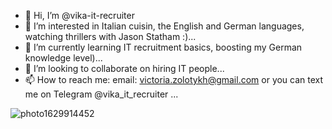 - 👋 Hi, I’m @vika-it-recruiter
- 👀 I’m interested in Italian cuisin, the English and German languages, watching thrillers with Jason Statham :)...
- 🌱 I’m currently learning IT recruitment basics, boosting my German knowledge level)...
- 💞️ I’m looking to collaborate on hiring IT people...
- 📫 How to reach me: email: victoria.zolotykh@gmail.com or you can text me on Telegram @vika_it_recruiter ...

<!---
vika-it-recruiter/vika-it-recruiter is a ✨ special ✨ repository because its `README.md` (this file) appears on your GitHub profile.
You can click the Preview link to take a look at your changes.
--->
![photo1629914452](https://user-images.githubusercontent.com/105056532/167132946-b08b3356-b394-48cc-a5aa-7db7200a6a5d.jpeg)

